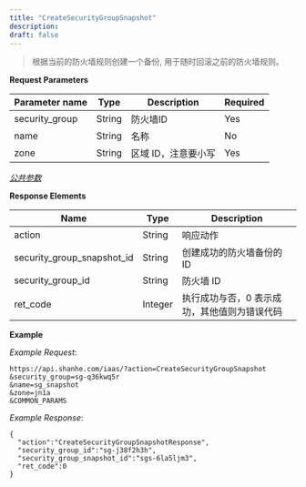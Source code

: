 ```yaml
---
title: "CreateSecurityGroupSnapshot"
description: 
draft: false
---
```


> 根据当前的防火墙规则创建一个备份, 用于随时回滚之前的防火墙规则。

**Request Parameters**

| Parameter name | Type | Description | Required |
| --- | --- | --- | --- |
| security_group | String | 防火墙ID | Yes |
| name | String | 名称 | No |
| zone | String | 区域 ID，注意要小写 | Yes |

[_公共参数_](../../../parameters/)

**Response Elements**

| Name | Type | Description |
| --- | --- | --- |
| action | String | 响应动作 |
| security_group_snapshot_id | String | 创建成功的防火墙备份的 ID |
| security_group_id | String | 防火墙 ID |
| ret_code | Integer | 执行成功与否，0 表示成功，其他值则为错误代码 |

**Example**

_Example Request_:

```
https://api.shanhe.com/iaas/?action=CreateSecurityGroupSnapshot
&security_group=sg-q36kwq5r
&name=sg_snapshot
&zone=jn1a
&COMMON_PARAMS
```

_Example Response_:

```
{
  "action":"CreateSecurityGroupSnapshotResponse",
  "security_group_id":"sg-j38f2h3h",
  "security_group_snapshot_id":"sgs-6la5ljm3",
  "ret_code":0
}
```
